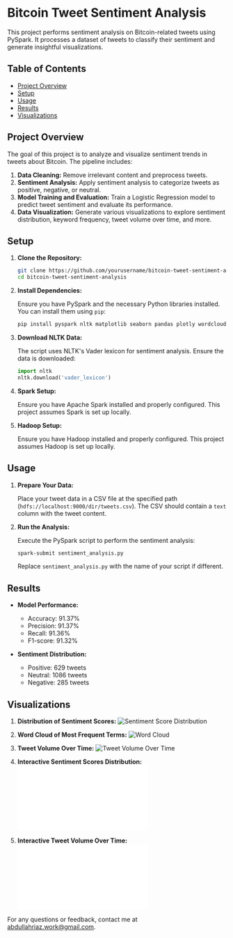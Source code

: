 # Bitcoin Tweet Sentiment Analysis

This project performs sentiment analysis on Bitcoin-related tweets using PySpark. It processes a dataset of tweets to classify their sentiment and generate insightful visualizations.

## Table of Contents

- [Project Overview](#project-overview)
- [Setup](#setup)
- [Usage](#usage)
- [Results](#results)
- [Visualizations](#visualizations)

## Project Overview

The goal of this project is to analyze and visualize sentiment trends in tweets about Bitcoin. The pipeline includes:

1. **Data Cleaning:** Remove irrelevant content and preprocess tweets.
2. **Sentiment Analysis:** Apply sentiment analysis to categorize tweets as positive, negative, or neutral.
3. **Model Training and Evaluation:** Train a Logistic Regression model to predict tweet sentiment and evaluate its performance.
4. **Data Visualization:** Generate various visualizations to explore sentiment distribution, keyword frequency, tweet volume over time, and more.

## Setup

1. **Clone the Repository:**

    ```bash
    git clone https://github.com/yourusername/bitcoin-tweet-sentiment-analysis.git
    cd bitcoin-tweet-sentiment-analysis
    ```

2. **Install Dependencies:**

    Ensure you have PySpark and the necessary Python libraries installed. You can install them using `pip`:

    ```bash
    pip install pyspark nltk matplotlib seaborn pandas plotly wordcloud
    ```

3. **Download NLTK Data:**

    The script uses NLTK's Vader lexicon for sentiment analysis. Ensure the data is downloaded:

    ```python
    import nltk
    nltk.download('vader_lexicon')
    ```

4. **Spark Setup:**

    Ensure you have Apache Spark installed and properly configured. This project assumes Spark is set up locally.

5. **Hadoop Setup:**

    Ensure you have Hadoop installed and properly configured. This project assumes Hadoop is set up locally.

## Usage

1. **Prepare Your Data:**

    Place your tweet data in a CSV file at the specified path (`hdfs://localhost:9000/dir/tweets.csv`). The CSV should contain a `text` column with the tweet content.

2. **Run the Analysis:**

    Execute the PySpark script to perform the sentiment analysis:

    ```bash
    spark-submit sentiment_analysis.py
    ```

    Replace `sentiment_analysis.py` with the name of your script if different.

## Results

- **Model Performance:**
  - Accuracy: 91.37%
  - Precision: 91.37%
  - Recall: 91.36%
  - F1-score: 91.32%

- **Sentiment Distribution:**
  - Positive: 629 tweets
  - Neutral: 1086 tweets
  - Negative: 285 tweets

## Visualizations

1. **Distribution of Sentiment Scores:**
   ![Sentiment Score Distribution](images/sentiment_score_distribution.png)

2. **Word Cloud of Most Frequent Terms:**
   ![Word Cloud](images/word_cloud.png)

3. **Tweet Volume Over Time:**
   ![Tweet Volume Over Time](images/tweet_volume_over_time.png)

4. **Interactive Sentiment Scores Distribution:**
   ![Sentiment Scores Distribution (Interactive)](images/sentiment_scores_distribution_interactive.html)

5. **Interactive Tweet Volume Over Time:**
   ![Tweet Volume Over Time (Interactive)](images/tweet_volume_over_time_interactive.html)

For any questions or feedback, contact me at [abdullahriaz.work@gmail.com]([abdullahriaz.work@gmail.com).
